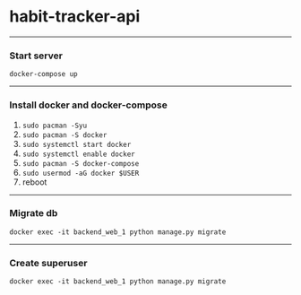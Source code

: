 # habit-tracker-api

---

### Start server

`docker-compose up`

---

### Install docker and docker-compose

1. `sudo pacman -Syu`
2. `sudo pacman -S docker`
3. `sudo systemctl start docker`
4. `sudo systemctl enable docker`
5. `sudo pacman -S docker-compose`
6. `sudo usermod -aG docker $USER`
7. reboot

---

### Migrate db

`docker exec -it backend_web_1 python manage.py migrate`

---

### Create superuser

`docker exec -it backend_web_1 python manage.py migrate`
